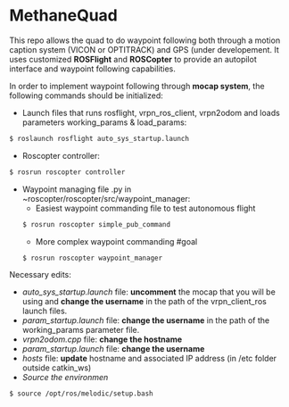 # MethaneQuad


This repo allows the quad to do waypoint following both through a motion caption system (VICON or OPTITRACK) and GPS (under developement. It uses customized **ROSFlight** and **ROSCopter** to provide an autopilot interface and waypoint following capabilities.

In order to implement waypoint following through **mocap system**, the following commands should be initialized:
- Launch files that runs rosflight, vrpn_ros_client, vrpn2odom and loads parameters working_params & load_params: 
```bash
$ roslaunch rosflight auto_sys_startup.launch
```
- Roscopter controller: 
```bash
$ rosrun roscopter controller
```
- Waypoint managing file .py in ~roscopter/roscopter/src/waypoint_manager:
  + Easiest waypoint commanding file to test autonomous flight
  ```bash
  $ rosrun roscopter simple_pub_command
  ```
  + More complex waypoint commanding #goal
  ```bash
  $ rosrun roscopter waypoint_manager
  ```
Necessary edits:
- _auto_sys_startup.launch_ file: **uncomment** the mocap that you will be using and **change the username** in the path of the vrpn_client_ros launch files.
- _param_startup.launch_ file: **change the username** in the path of the working_params parameter file.
- _vrpn2odom.cpp_ file: **change the hostname**
- _param_startup.launch_ file: **change the username**
- _hosts_ file: **update** hostname and associated IP address (in /etc folder outside catkin_ws)
- _Source the environmen_
```bash
$ source /opt/ros/melodic/setup.bash
```
